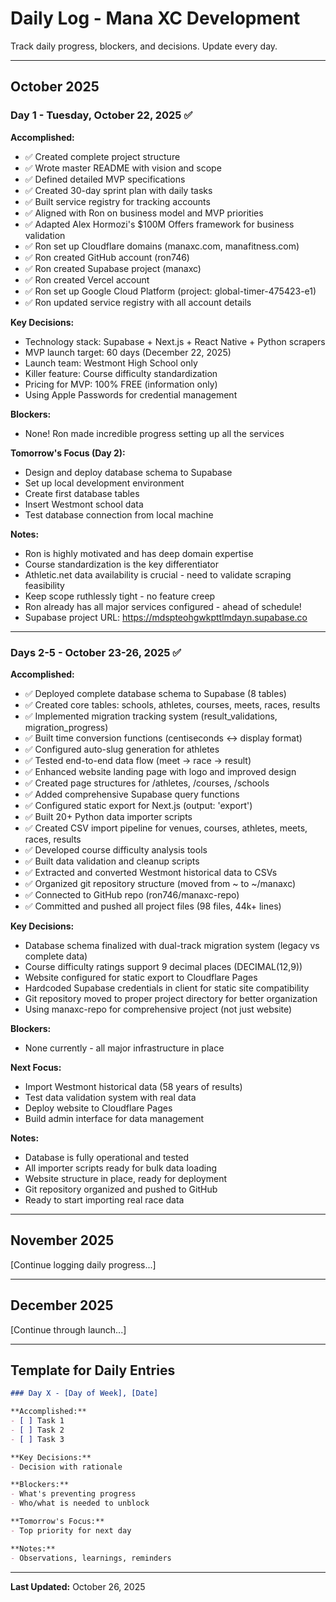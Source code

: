 # Daily Log - Mana XC Development

Track daily progress, blockers, and decisions. Update every day.

---

## October 2025

### Day 1 - Tuesday, October 22, 2025 ✅

**Accomplished:**
- ✅ Created complete project structure
- ✅ Wrote master README with vision and scope
- ✅ Defined detailed MVP specifications
- ✅ Created 30-day sprint plan with daily tasks
- ✅ Built service registry for tracking accounts
- ✅ Aligned with Ron on business model and MVP priorities
- ✅ Adapted Alex Hormozi's $100M Offers framework for business validation
- ✅ Ron set up Cloudflare domains (manaxc.com, manafitness.com)
- ✅ Ron created GitHub account (ron746)
- ✅ Ron created Supabase project (manaxc)
- ✅ Ron created Vercel account
- ✅ Ron set up Google Cloud Platform (project: global-timer-475423-e1)
- ✅ Ron updated service registry with all account details

**Key Decisions:**
- Technology stack: Supabase + Next.js + React Native + Python scrapers
- MVP launch target: 60 days (December 22, 2025)
- Launch team: Westmont High School only
- Killer feature: Course difficulty standardization
- Pricing for MVP: 100% FREE (information only)
- Using Apple Passwords for credential management

**Blockers:**
- None! Ron made incredible progress setting up all the services

**Tomorrow's Focus (Day 2):**
- Design and deploy database schema to Supabase
- Set up local development environment
- Create first database tables
- Insert Westmont school data
- Test database connection from local machine

**Notes:**
- Ron is highly motivated and has deep domain expertise
- Course standardization is the key differentiator
- Athletic.net data availability is crucial - need to validate scraping feasibility
- Keep scope ruthlessly tight - no feature creep
- Ron already has all major services configured - ahead of schedule!
- Supabase project URL: https://mdspteohgwkpttlmdayn.supabase.co

---

### Days 2-5 - October 23-26, 2025 ✅

**Accomplished:**
- ✅ Deployed complete database schema to Supabase (8 tables)
- ✅ Created core tables: schools, athletes, courses, meets, races, results
- ✅ Implemented migration tracking system (result_validations, migration_progress)
- ✅ Built time conversion functions (centiseconds ↔ display format)
- ✅ Configured auto-slug generation for athletes
- ✅ Tested end-to-end data flow (meet → race → result)
- ✅ Enhanced website landing page with logo and improved design
- ✅ Created page structures for /athletes, /courses, /schools
- ✅ Added comprehensive Supabase query functions
- ✅ Configured static export for Next.js (output: 'export')
- ✅ Built 20+ Python data importer scripts
- ✅ Created CSV import pipeline for venues, courses, athletes, meets, races, results
- ✅ Developed course difficulty analysis tools
- ✅ Built data validation and cleanup scripts
- ✅ Extracted and converted Westmont historical data to CSVs
- ✅ Organized git repository structure (moved from ~ to ~/manaxc)
- ✅ Connected to GitHub repo (ron746/manaxc-repo)
- ✅ Committed and pushed all project files (98 files, 44k+ lines)

**Key Decisions:**
- Database schema finalized with dual-track migration system (legacy vs complete data)
- Course difficulty ratings support 9 decimal places (DECIMAL(12,9))
- Website configured for static export to Cloudflare Pages
- Hardcoded Supabase credentials in client for static site compatibility
- Git repository moved to proper project directory for better organization
- Using manaxc-repo for comprehensive project (not just website)

**Blockers:**
- None currently - all major infrastructure in place

**Next Focus:**
- Import Westmont historical data (58 years of results)
- Test data validation system with real data
- Deploy website to Cloudflare Pages
- Build admin interface for data management

**Notes:**
- Database is fully operational and tested
- All importer scripts ready for bulk data loading
- Website structure in place, ready for deployment
- Git repository organized and pushed to GitHub
- Ready to start importing real race data

---

## November 2025

[Continue logging daily progress...]

---

## December 2025

[Continue through launch...]

---

## Template for Daily Entries

```markdown
### Day X - [Day of Week], [Date]

**Accomplished:**
- [ ] Task 1
- [ ] Task 2
- [ ] Task 3

**Key Decisions:**
- Decision with rationale

**Blockers:**
- What's preventing progress
- Who/what is needed to unblock

**Tomorrow's Focus:**
- Top priority for next day

**Notes:**
- Observations, learnings, reminders
```

---

**Last Updated:** October 26, 2025
